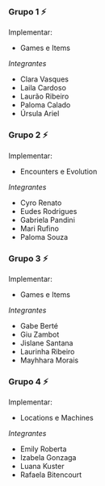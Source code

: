 ### Grupo 1 ⚡

Implementar:
- Games e Items

*Integrantes*
- Clara Vasques
- Laila Cardoso
- Laurão Ribeiro
- Paloma Calado
- Úrsula Ariel

### Grupo 2 ⚡

Implementar:
- Encounters e Evolution

*Integrantes*
- Cyro Renato
- Eudes Rodrigues
- Gabriela Pandini
- Mari Rufino
- Paloma Souza

### Grupo 3 ⚡

Implementar:
- Games e Items

*Integrantes*
- Gabe Berté
- Giu Zambot
- Jislane Santana
- Laurinha Ribeiro
- Mayhhara Morais

### Grupo 4 ⚡

Implementar:
- Locations e Machines

*Integrantes*
- Emily Roberta
- Izabela Gonzaga
- Luana Kuster
- Rafaela Bitencourt